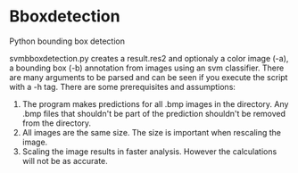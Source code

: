 # Bboxdetection
Python bounding box detection

svmbboxdetection.py creates a result.res2 and optionaly a color image (-a), a bounding box (-b) annotation from images using an svm
classifier. There are many arguments to be parsed and can be seen if you execute the script with a -h tag. There are some prerequisites 
and assumptions:
1. The program makes predictions for all .bmp images in the directory. Any .bmp files that shouldn't be part of the prediction 
shouldn't be removed from the directory. 
2. All images are the same size. The size is important when rescaling the image.
3. Scaling the image results in faster analysis. However the calculations will not be as accurate.

